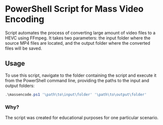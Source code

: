 # PowerShell Script for Mass Video Encoding

Script automates the process of converting large amount of video files to a HEVC using FFmpeg. It takes two parameters: the input folder where the source MP4 files are located, and the output folder where the converted files will be saved.

## Usage

To use this script, navigate to the folder containing the script and execute it from the PowerShell command line, providing the paths to the input and output folders:

```powershell
.\massencode.ps1 '\path\to\input\folder' '\path\to\output\folder'
```


### Why?

The script was created for educational purposes for one particular scenario.